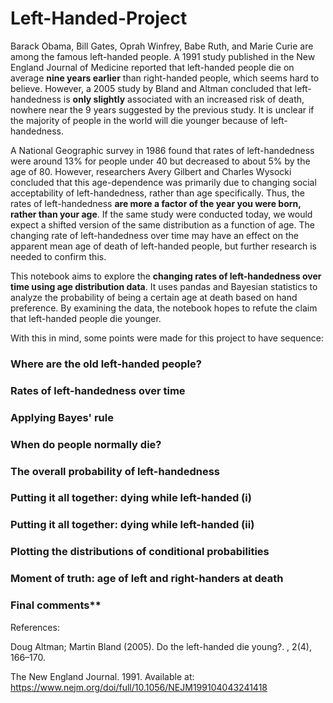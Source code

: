 # Left-Handed-Project


Barack Obama, Bill Gates, Oprah Winfrey, Babe Ruth, and Marie Curie are among the famous left-handed people. A 1991 study published in the New England Journal of Medicine reported that left-handed people die on average **nine years earlier** than right-handed people, which seems hard to believe. However, a 2005 study by Bland and Altman concluded that left-handedness is **only slightly** associated with an increased risk of death, nowhere near the 9 years  suggested by the previous study. It is unclear if the majority of people in the world will die younger because of left-handedness.

A National Geographic survey in 1986 found that rates of left-handedness were around 13% for people under 40 but decreased to about 5% by the age of 80. However, researchers Avery Gilbert and Charles Wysocki concluded that this age-dependence was primarily due to changing social acceptability of left-handedness, rather than age specifically. Thus, the rates of left-handedness **are more a factor of the year you were born, rather than your age**. If the same study were conducted today, we would expect a shifted version of the same distribution as a function of age. The changing rate of left-handedness over time may have an effect on the apparent mean age of death of left-handed people, but further research is needed to confirm this.

This notebook aims to explore the **changing rates of left-handedness over time using age distribution data**. It uses pandas and Bayesian statistics to analyze the probability of being a certain age at death based on hand preference. By examining the data, the notebook hopes to refute the claim that left-handed people die younger.



With this in mind, some points were made for this project to have sequence: 

### Where are the old left-handed people?

### Rates of left-handedness over time

### Applying Bayes' rule

### When do people normally die?

### The overall probability of left-handedness

### Putting it all together: dying while left-handed (i)

### Putting it all together: dying while left-handed (ii)

### Plotting the distributions of conditional probabilities

### Moment of truth: age of left and right-handers at death

### Final comments**

References:

Doug Altman; Martin Bland (2005). Do the left-handed die young?. , 2(4), 166–170.

The New England Journal. 1991. Available at: <https://www.nejm.org/doi/full/10.1056/NEJM199104043241418>
